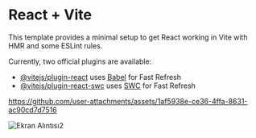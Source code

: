 # React + Vite

This template provides a minimal setup to get React working in Vite with HMR and some ESLint rules.

Currently, two official plugins are available:

- [@vitejs/plugin-react](https://github.com/vitejs/vite-plugin-react/blob/main/packages/plugin-react/README.md) uses [Babel](https://babeljs.io/) for Fast Refresh
- [@vitejs/plugin-react-swc](https://github.com/vitejs/vite-plugin-react-swc) uses [SWC](https://swc.rs/) for Fast Refresh



https://github.com/user-attachments/assets/1af5938e-ce36-4ffa-8631-ac90cd7d7516


![Ekran Alıntısı2](https://github.com/MuallaShn/Currency_app/assets/119803601/c384c787-4498-449c-92d7-4c06bd65775c)

